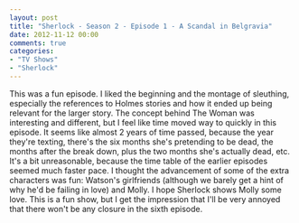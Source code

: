 ```yaml
---
layout: post
title: "Sherlock - Season 2 - Episode 1 - A Scandal in Belgravia"
date: 2012-11-12 00:00
comments: true
categories:
- "TV Shows"
- "Sherlock"
---
```


This was a fun episode. I liked the beginning and the montage of
sleuthing, especially the references to Holmes stories and how it
ended up being relevant for the larger story. The concept behind
The Woman was interesting and different, but I feel like time
moved way to quickly in this episode. It seems like almost 2
years of time passed, because the year they're texting, there's
the six months she's pretending to be dead, the months after the
break down, plus the two months she's actually dead, etc. It's a
bit unreasonable, because the time table of the earlier episodes
seemed much faster pace. I thought the advancement of some of
the extra characters was fun: Watson's girlfriends (although we
barely get a hint of why he'd be failing in love) and Molly. I
hope Sherlock shows Molly some love. This is a fun show, but I
get the impression that I'll be very annoyed that there won't be
any closure in the sixth episode.
